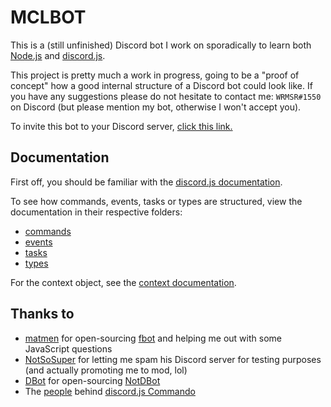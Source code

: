 # MCLBOT

This is a (still unfinished) Discord bot I work on sporadically to learn both [Node.js](http://nodejs.org) and [discord.js](https://discord.js.org).

This project is pretty much a work in progress, going to be a "proof of concept" how a good internal structure of a Discord bot could look like. If you have any suggestions please do not hesitate to contact me: `WRMSR#1550` on Discord (but please mention my bot, otherwise I won't accept you).

To invite this bot to your Discord server, [click this link.](https://discordapp.com/oauth2/authorize?client_id=249732355030384641&scope=bot&permissions=8)

## Documentation

First off, you should be familiar with the [discord.js documentation](https://discord.js.org/#/docs/main/master).

To see how commands, events, tasks or types are structured, view the documentation in their respective folders:

- [commands](commands/README.md)
- [events](events/README.md)
- [tasks](tasks/README.md)
- [types](types/README.md)

For the context object, see the [context documentation](context.md).

## Thanks to

- [matmen](https://github.com/matmen) for open-sourcing [fbot](https://github.com/matmen/fbot) and helping me out with some JavaScript questions
- [NotSoSuper](https://github.com/NotSoSuper) for letting me spam his Discord server for testing purposes (and actually promoting me to mod, lol)
- [DBot](https://github.com/roboderpy) for open-sourcing [NotDBot](https://github.com/roboderpy/NotDBot)
- The [people](https://github.com/discordjs/Commando/graphs/contributors) behind [discord.js Commando](https://discord.js.org/#/docs/commando)
